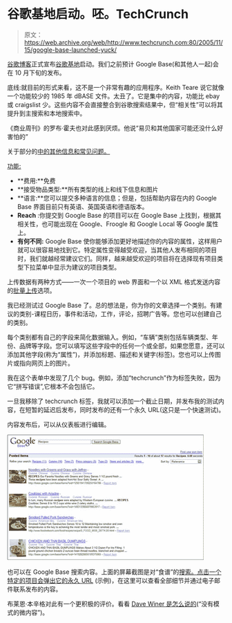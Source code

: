 # 谷歌基地启动。呸。TechCrunch

> 原文：<https://web.archive.org/web/http://www.techcrunch.com:80/2005/11/15/google-base-launched-yuck/>

 [谷歌博客](https://web.archive.org/web/20221209123059/http://googleblog.blogspot.com/2005/11/first-base.html)正式宣布[谷歌基地](https://web.archive.org/web/20221209123059/http://base.google.com/)启动。我们之前预计 Google Base(和其他人一起)会在 10 月下旬的发布。

底线:就目前的形式来看，这不是一个非常有趣的应用程序。Keith Teare 说它就像一个功能较少的 1985 年 dBASE 文件。太丑了。它是集中的内容，功能比 ebay 或 craigslist 少。这些内容不会直接整合到谷歌搜索结果中，但“相关性”可以将其提升到主搜索和本地搜索中。

《商业周刊》的罗布·霍夫也对此感到厌烦。他说“易贝和其他国家可能还没什么好害怕的”

关于部分的[中的其他信息和常见问题。](https://web.archive.org/web/20221209123059/http://base.google.com/base/about.html)

[功能:](https://web.archive.org/web/20221209123059/http://base.google.com/base/about.html)

*   **费用:**免费
*   **接受物品类型:**所有类型的线上和线下信息和图片
*   **语言:**您可以提交多种语言的信息；但是，包括帮助内容在内的 Google Base 界面目前只有英语、英国英语和德语版本。
*   **Reach** :你提交到 Google Base 的项目可以在 Google Base 上找到，根据其相关性，也可能出现在 Google、Froogle 和 Google Local 等 Google 属性上。
*   **有何不同:** Google Base 使你能够添加更好地描述你的内容的属性，这样用户就可以很容易地找到它。特定属性变得越受欢迎，当其他人发布相同的项目时，我们就越经常建议它们。同样，越来越受欢迎的项目将在选择现有项目类型下拉菜单中显示为建议的项目类型。

上传数据有两种方式——一次一个项目的 web 界面和一个以 XML 格式发送内容的[批量上传](https://web.archive.org/web/20221209123059/http://base.google.com/base/howtobulkupload.html)选项。

我已经测试过 Google Base 了。总的想法是，你为你的文章选择一个类别。有建议的类别-课程日历，事件和活动，工作，评论，招聘广告等。您也可以创建自己的类别。

每个类别都有自己的字段来简化数据输入。例如，“车辆”类别包括车辆类型、年份、品牌等字段。您可以填写这些字段中的任何一个或全部，如果您愿意，还可以添加其他字段(称为“属性”)，并添加标题、描述和关键字(标签)。您也可以上传图片或指向网页上的图片。

我在这个表单中发现了几个 bug。例如，添加“techcrunch”作为标签失败，因为它“拼写错误”,它根本不会包括它。

一旦我移除了 techcrunch 标签，我就可以添加一个截止日期，并发布我的测试内容，在短暂的延迟后发布，同时发布的还有一个永久 URL(这只是一个快速测试)。

内容发布后，可以从仪表板进行编辑。

![](img/2e12549210d8bc2d26588e384fb4bf0f.png)

也可以在 Google Base 搜索内容。上面的屏幕截图是对“食谱”的[搜索。点击一个特定的项目会弹出它的](https://web.archive.org/web/20221209123059/http://base.google.com/base/search?q=recipes&authorid=&hl=en)[永久 URL](https://web.archive.org/web/20221209123059/http://base.google.com/base/items?oid=16624776744101549062) (示例)，在这里可以查看全部细节并通过电子邮件联系发布的内容。

布莱恩·本辛格对此有一个更积极的评价。看看 [Dave Winer 是怎么说的](https://web.archive.org/web/20221209123059/http://www.scripting.com/2005/11/16.html#allYourBaseBelongToGoogle)(“没有模式的微内容”)。